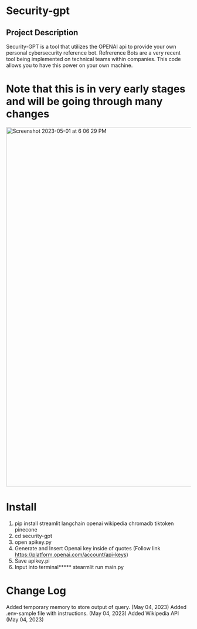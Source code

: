 # Security-gpt

## Project Description

Security-GPT is a tool that utilizes the OPENAI api to provide your own personal cybersecurity reference bot. Refrerence Bots are a very recent tool being implemented on technical teams within companies. This code allows you to have this power on your own machine. 

# Note that this is in very early stages and will be going through many changes 

<img width="979" alt="Screenshot 2023-05-01 at 6 06 29 PM" src="https://user-images.githubusercontent.com/88252222/235692923-e36d60de-3714-493c-940d-c9f38394372e.png">


# Install 

1. pip install streamlit langchain openai wikipedia chromadb tiktoken pinecone
2. cd security-gpt 
3. open apikey.py
4. Generate and Insert Openai key inside of quotes (Follow link https://platform.openai.com/account/api-keys)
5. Save apikey.pi
3. Input into terminal***** stearmlit run main.py

# Change Log
Added temporary memory to store output of query. (May 04, 2023)
Added .env-sample file with instructions. (May 04, 2023)
Added Wikipedia API (May 04, 2023)
